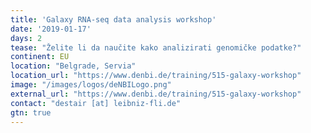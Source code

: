```yaml
---
title: 'Galaxy RNA-seq data analysis workshop'
date: '2019-01-17'
days: 2
tease: "Želite li da naučite kako analizirati genomičke podatke?"
continent: EU
location: "Belgrade, Servia"
location_url: "https://www.denbi.de/training/515-galaxy-workshop"
image: "/images/logos/deNBILogo.png"
external_url: "https://www.denbi.de/training/515-galaxy-workshop"
contact: "destair [at] leibniz-fli.de"
gtn: true
---
```

